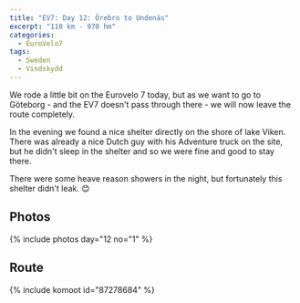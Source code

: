 ```yaml
---
title: "EV7: Day 12: Örebro to Undenäs"
excerpt: "110 km - 970 hm"
categories:
  - EuroVelo7
tags:
  - Sweden
  - Vindskydd
---
```

We rode a little bit on the Eurovelo 7 today, but as we want to go to Göteborg - and the EV7  doesn't pass through there - we will now leave the route completely.

In the evening we found a nice shelter directly on the shore of lake Viken. There was already a nice Dutch guy with his Adventure truck on the site, but he didn't sleep in the shelter and so we were fine and good to stay there.

There were some heave reason showers in the night, but fortunately this shelter didn't leak. 😊

## Photos

{% include photos day="12 no="1" %}

## Route

{% include komoot id="87278684" %}

